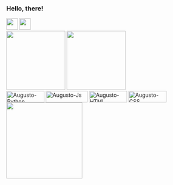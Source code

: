 ### Hello, there!
  <a href="https://www.instagram.com/moura_jmpg/?hl=pt-br" target="_blank">
  <img height='30' src="https://img.shields.io/badge/-Instagram-%23E4405F?style=for-the-badge&logo=instagram&logoColor=white" target="_blank"></a>
  <a href="https://www.furg.br/" target="_blank">
  <img height='30' src='https://img.shields.io/badge/Academia-fff?style=for-the-badge&logo=academia&logoColor=black' target="_blank" ></a>
  <br>
<div style="display: inline_block">
  <img height='155em' src='https://github-readme-stats.vercel.app/api?username=mourajmpg&show_icons=true&theme=blue-green'/>
  <img height='155em' src='https://github-readme-stats.vercel.app/api/top-langs/?username=mourajmpg&layout=compact&langs_cont=16&theme=blue-green'/>
</div>

  <div>
  <img height='30' width='100' align="center" alt="Augusto-Python" src="https://img.shields.io/badge/Python-3776AB?style=for-the-badge&logo=python&logoColor=white">
  <img height='30' width='110' align="center" alt="Augusto-Js" src="https://img.shields.io/badge/JavaScript-F7DF1E?style=for-the-badge&logo=javascript&logoColor=black">
  <img height='30' width='100' align="center" alt="Augusto-HTML" src='https://img.shields.io/badge/HTML5-E34F26?style=for-the-badge&logo=html5&logoColor=white'>
  <img height='30' width='100' align="center" alt="Augusto-CSS" src="https://img.shields.io/badge/CSS3-1572B6?style=for-the-badge&logo=css3&logoColor=white">
  <img align='center' height='200em' src='https://faculdadedombosco.net/media/filer_public/2020_7/42f1c949_logo_sistemas-icone.png'/>
</div>




